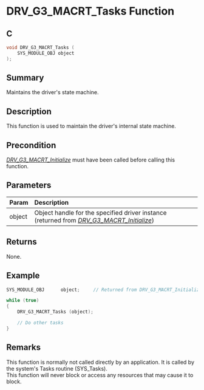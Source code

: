 # DRV_G3_MACRT_Tasks Function

## C

```c
void DRV_G3_MACRT_Tasks (
    SYS_MODULE_OBJ object
);
```

## Summary

Maintains the driver's state machine.

## Description

This function is used to maintain the driver's internal state machine.

## Precondition

[*DRV_G3_MACRT_Initialize*](GUID-8D6705DB-D96A-4786-9724-F6B586F876B7.html) must have been called before calling this function.

## Parameters

| Param | Description |
|:----- |:----------- |
| object | Object handle for the specified driver instance (returned from [*DRV_G3_MACRT_Initialize*](GUID-8D6705DB-D96A-4786-9724-F6B586F876B7.html)) |

## Returns

None.

## Example

```c
SYS_MODULE_OBJ      object;     // Returned from DRV_G3_MACRT_Initialize

while (true)
{
    DRV_G3_MACRT_Tasks (object);

    // Do other tasks
}
```

## Remarks

This function is normally not called directly by an application. It is called by the system's Tasks routine (SYS_Tasks).   
This function will never block or access any resources that may cause it to block.

